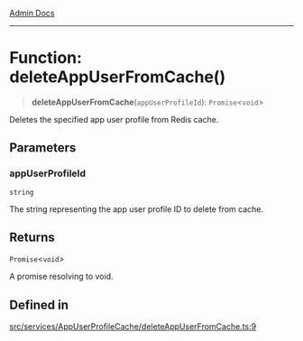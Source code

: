 [Admin Docs](/)

***

# Function: deleteAppUserFromCache()

> **deleteAppUserFromCache**(`appUserProfileId`): `Promise`\<`void`\>

Deletes the specified app user profile from Redis cache.

## Parameters

### appUserProfileId

`string`

The string representing the app user profile ID to delete from cache.

## Returns

`Promise`\<`void`\>

A promise resolving to void.

## Defined in

[src/services/AppUserProfileCache/deleteAppUserFromCache.ts:9](https://github.com/Suyash878/talawa-api/blob/cfd688207611ba245c99edd8dbaccb2cdbf6a043/src/services/AppUserProfileCache/deleteAppUserFromCache.ts#L9)

